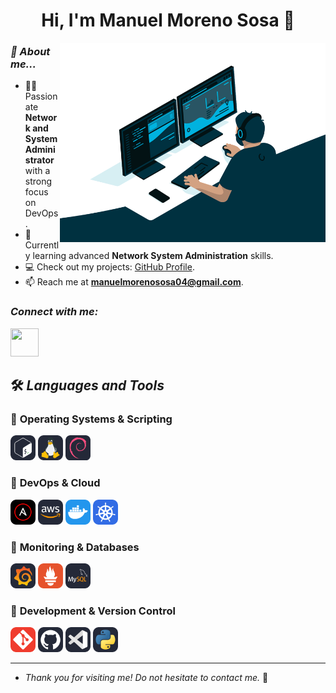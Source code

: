 <!--  COMENTARIO  -->
<h1 align="center">Hi, I'm Manuel Moreno Sosa 👋</h1>
<p align="left">
  <img src="/img/administrator.gif" alt="image" width="425" align="right">
</p>


### *💬 About me...*
- 🙋‍♂️ Passionate **Network and System Administrator** with a strong focus on DevOps.
- 🌱 Currently learning advanced **Network System Administration** skills.
- 💻 Check out my projects: [GitHub Profile](https://github.com/Manuelms04).
- 📫 Reach me at **manuelmorenososa04@gmail.com**.


###  *Connect with me:* 

<a href="https://www.linkedin.com/in/manuel-moreno-sosa-46a2b0334/">
  <img src="https://upload.wikimedia.org/wikipedia/commons/c/ca/LinkedIn_logo_initials.png" width="45" height="45"/>
</a>


## 🛠️ *Languages and Tools*

### 🔹 **Operating Systems & Scripting**
<p align="left"> 
  <a href="https://www.gnu.org/software/bash/" target="_blank"><img src="https://raw.githubusercontent.com/tandpfun/skill-icons/main/icons/Bash-Dark.svg" width="40" height="40"/></a>
  <a href="https://www.linux.org/" target="_blank"><img src="https://github.com/tandpfun/skill-icons/raw/main/icons/Linux-Dark.svg" width="40" height="40"/></a>
  <a href="https://www.debian.org/" target="_blank"><img src="https://github.com/tandpfun/skill-icons/raw/main/icons/Debian-Dark.svg" width="40" height="40"/></a>
</p>

### 🔹 **DevOps & Cloud**
<p align="left"> 
  <a href="https://www.redhat.com/en/ansible-collaborative" target="_blank"><img src="https://raw.githubusercontent.com/tandpfun/skill-icons/main/icons/Ansible.svg" width="40" height="40"/></a>
  <a href="https://aws.amazon.com" target="_blank"><img src="https://github.com/tandpfun/skill-icons/raw/main/icons/AWS-Dark.svg" width="40" height="40"/></a>
  <a href="https://www.docker.com/" target="_blank"><img src="https://github.com/tandpfun/skill-icons/raw/main/icons/Docker.svg" width="40" height="40"/></a>
  <a href="https://kubernetes.io/" target="_blank"><img src="https://github.com/tandpfun/skill-icons/raw/main/icons/Kubernetes.svg" width="40" height="40"/></a>
</p>

### 🔹 **Monitoring & Databases**
<p align="left"> 
  <a href="https://grafana.com/" target="_blank"><img src="https://github.com/tandpfun/skill-icons/raw/main/icons/Grafana-Dark.svg" width="40" height="40"/></a>
  <a href="https://prometheus.io/" target="_blank"><img src="https://github.com/tandpfun/skill-icons/raw/main/icons/Prometheus.svg" width="40" height="40"/></a>
  <a href="https://www.mysql.com/" target="_blank"><img src="https://github.com/tandpfun/skill-icons/raw/main/icons/MySQL-Dark.svg" width="40" height="40"/></a>
</p>

### 🔹 **Development & Version Control**
<p align="left"> 
  <a href="https://git-scm.com/" target="_blank"><img src="https://raw.githubusercontent.com/tandpfun/skill-icons/main/icons/Git.svg" width="40" height="40"/></a>
  <a href="https://github.com/" target="_blank"><img src="https://github.com/tandpfun/skill-icons/raw/main/icons/Github-Dark.svg" width="40" height="40"/></a>
  <a href="https://code.visualstudio.com/" target="_blank"><img src="https://github.com/tandpfun/skill-icons/raw/main/icons/VSCode-Dark.svg" width="40" height="40"/></a>
  <a href="https://www.python.org/" target="_blank"><img src="https://raw.githubusercontent.com/tandpfun/skill-icons/main/icons/Python-Dark.svg" width="40" height="40"/></a>
</p>

---

- *Thank you for visiting me! Do not hesitate to contact me.* 🚀
